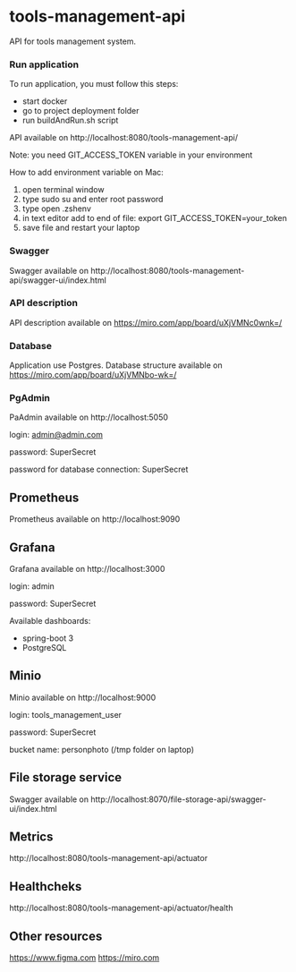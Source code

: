 # tools-management-api
API for tools management system.

### Run application
To run application, you must follow this steps:
- start docker
- go to project deployment folder
- run buildAndRun.sh script

API available on http://localhost:8080/tools-management-api/

Note: you need GIT_ACCESS_TOKEN variable in your environment

How to add environment variable on Mac:
1. open terminal window
2. type sudo su and enter root password
3. type open .zshenv
4. in text editor add to end of file: export GIT_ACCESS_TOKEN=your_token
5. save file and restart your laptop

### Swagger
Swagger available on http://localhost:8080/tools-management-api/swagger-ui/index.html

### API description
API description available on https://miro.com/app/board/uXjVMNc0wnk=/

### Database
Application use Postgres. Database structure available on https://miro.com/app/board/uXjVMNbo-wk=/

### PgAdmin
PaAdmin available on http://localhost:5050

login: admin@admin.com

password: SuperSecret

password for database connection: SuperSecret

## Prometheus
Prometheus available on http://localhost:9090

## Grafana
Grafana available on http://localhost:3000

login: admin

password: SuperSecret

Available dashboards:
- spring-boot 3
- PostgreSQL

## Minio
Minio available on http://localhost:9000

login: tools_management_user

password: SuperSecret

bucket name: personphoto (/tmp folder on laptop)

## File storage service
Swagger available on http://localhost:8070/file-storage-api/swagger-ui/index.html

## Metrics
http://localhost:8080/tools-management-api/actuator

## Healthcheks
http://localhost:8080/tools-management-api/actuator/health

## Other resources
https://www.figma.com
https://miro.com
